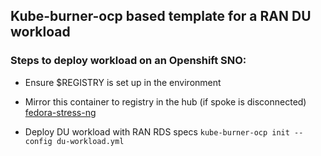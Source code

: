 ## Kube-burner-ocp based template for a RAN DU workload

### Steps to deploy workload on an Openshift SNO:

* Ensure $REGISTRY is set up in the environment

* Mirror this container to registry in the hub (if spoke is disconnected) [fedora-stress-ng](https://github.com/abraham2512/fedora-stress-ng/pkgs/container/fedora-stress-ng)

* Deploy DU workload with RAN RDS specs
`kube-burner-ocp init --config du-workload.yml`
